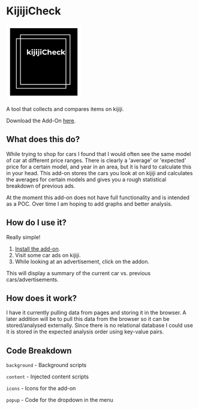 # KijijiCheck 
 [<img src="icons/KijijiCheck.png">](https://addons.mozilla.org/en-US/firefox/addon/kijijicheck/)

 A tool that collects and compares items on kijiji.
 
 Download the Add-On [here](https://addons.mozilla.org/en-US/firefox/addon/kijijicheck/). 

## What does this do?

While trying to shop for cars I found that I would
often see the same model of car at different price
ranges. There is clearly a 'average' or 'expected'
price for a certain model, and year in an area, but
it is hard to calculate this in your head. This 
add-on stores the cars you look at on kijiji and
calculates the averages for certain models and gives
you a rough statistical breakdown of previous ads.

At the moment this add-on does not have full functionality 
and is intended as a POC. Over time I am hoping to add 
graphs and better analysis.

## How do I use it?

Really simple!

1. [Install the add-on](https://addons.mozilla.org/en-US/firefox/addon/kijijicheck/). 
2. Visit some car ads on kijiji.
3. While looking at an advertisement, click on the addon.

This will display a summary of the current car vs. previous
cars/advertisements.

## How does it work?

I have it currently pulling data from pages and
storing it in the browser. A later addition will
be to pull this data from the browser so it can
be stored/analysed externally. Since there is no
relational database I could use it is stored in 
the expected analysis order using key-value pairs.

## Code Breakdown 

`background` - Background scripts

`content` - Injected content scripts

`icons` - Icons for the add-on

`popup` - Code for the dropdown in the menu
